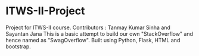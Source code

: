 # ITWS-II-Project
Project for ITWS-II course.
Contributors : Tanmay Kumar Sinha and Sayantan Jana
This is a basic attempt to build our own "StackOverflow" and hence named as "SwagOverflow".
Built using Python, Flask, HTML and bootstrap.

